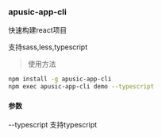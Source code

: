 ### apusic-app-cli

快速构建react项目

支持sass,less,typescript

> 使用方法

```bash
npm install -g apusic-app-cli
npm exec apusic-app-cli demo --typescript
```


#### 参数
--typescript 支持typescript
